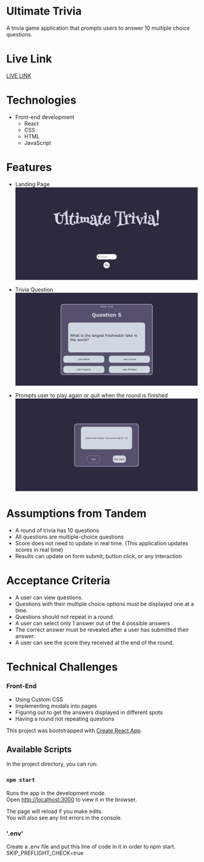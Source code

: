 # Ultimate Trivia
A trivia game application that prompts users to answer 10 multiple choice questions.

# Live Link
<a href="https://ultimatetrivia.herokuapp.com/">LIVE LINK</a>

# Technologies
- Front-end development
    - React
    - CSS
    - HTML
    - JavaScript
  


 # Features
- Landing Page
![landing-page](src/assets/images/splash.png)

- Trivia Question
![home-page](src/assets/images/trivia_question.png)

- Prompts user to play again or quit when the round is finished
![signup](src/assets/images/endgame.png)

# Assumptions from Tandem
- A round of trivia has 10 questions
- All questions are multiple-choice questions
- Score does not need to update in real time.  (This application updates scores in real time)
- Results can update on form submit, button click, or any interaction

# Acceptance Criteria
- A user can view questions.
- Questions with their multiple choice options must be displayed one at a time.
- Questions should not repeat in a round.
- A user can select only 1 answer out of the 4 possible answers
- The correct answer must be revealed after a user has submitted their answer.
- A user can see the score they received at the end of the round.

# Technical Challenges

### Front-End
- Using Custom CSS
- Implementing modals into pages
- Figuring out to get the answers displayed in different spots
- Having a round not repeating questions


This project was bootstrapped with [Create React App](https://github.com/facebook/create-react-app).

## Available Scripts

In the project directory, you can run:

### `npm start`

Runs the app in the development mode.<br />
Open [http://localhost:3000](http://localhost:3000) to view it in the browser.

The page will reload if you make edits.<br />
You will also see any lint errors in the console.

### '.env'

Create a .env file and put this line of code in it in order to npm start.
SKIP_PREFLIGHT_CHECK=true
